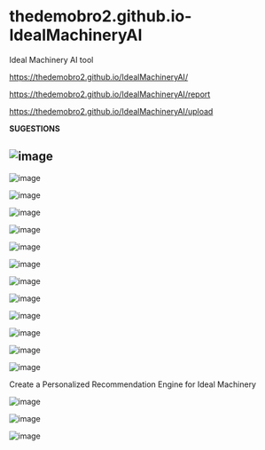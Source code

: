 # thedemobro2.github.io-IdealMachineryAI
Ideal Machinery AI tool

https://thedemobro2.github.io/IdealMachineryAI/

https://thedemobro2.github.io/IdealMachineryAI/report

https://thedemobro2.github.io/IdealMachineryAI/upload

**SUGESTIONS**

![image](https://github.com/user-attachments/assets/eddeb608-60fd-40c6-a45a-13fc98a6fdfb)
--------------------------------------------------------------------------------------------
![image](https://github.com/user-attachments/assets/8d4f4f8a-1693-4a57-9e7e-864da50ffcec)

![image](https://github.com/user-attachments/assets/2019a656-1536-4c4f-89b1-4aa36f4cb61f)

![image](https://github.com/user-attachments/assets/61cdef66-4d58-4f3d-bbb5-c374b535a4cd)

![image](https://github.com/user-attachments/assets/afbd1b26-64cb-4028-963e-b92ac6815691)

![image](https://github.com/user-attachments/assets/47020039-916f-454a-8265-d9e72fdef582)

![image](https://github.com/user-attachments/assets/3efba73d-8f2d-40b8-86af-edd5f6fd8058)

![image](https://github.com/user-attachments/assets/66a885a3-8346-4b4a-b306-3aca92f0a975)

![image](https://github.com/user-attachments/assets/554e6d8d-c719-40f1-916b-bcd40a5b24b5)

![image](https://github.com/user-attachments/assets/79b749d3-d605-4133-9afb-7a696884e275)

![image](https://github.com/user-attachments/assets/b53c220d-bc71-4a1e-b9e2-e1041ac8f3f0)

![image](https://github.com/user-attachments/assets/73ca8253-9353-4c5c-99d7-1bd657a00f38)

![image](https://github.com/user-attachments/assets/c100c5e1-d11d-4f85-a0c8-735ebfdbdd08)

Create a Personalized Recommendation Engine for Ideal Machinery

![image](https://github.com/user-attachments/assets/84f1b538-11e2-4320-b858-661ff3563d05)

![image](https://github.com/user-attachments/assets/fed49ee7-7e80-4e79-ba23-2d5e0ae160cc)

![image](https://github.com/user-attachments/assets/e9e2b5c3-bf9d-4b2f-bf85-1a38e2da0646)
